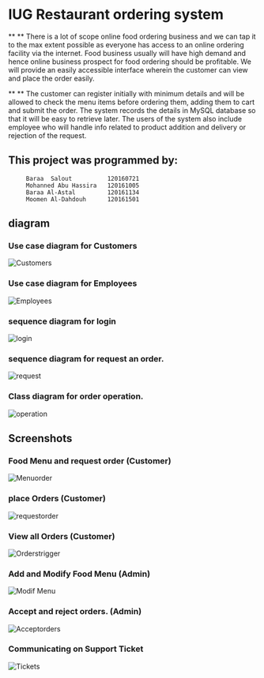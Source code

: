 # IUG Restaurant ordering system
 ** ** There is a lot of scope online food ordering business and we can tap it to the max extent possible as everyone has access to an online ordering facility via the internet. Food business usually will have high demand and hence online business prospect for food ordering should be profitable. We will provide an easily accessible interface wherein the customer can view and place the order easily. 
 
 ** ** The customer can register initially with minimum details and will be allowed to check the menu items before ordering them, adding them to cart and submit the order. The system records the details in MySQL database so that it will be easy to retrieve later. The users of the system also include employee who will handle info related to product addition and delivery or rejection of the request.


## This project was programmed by:
         Baraa  Salout 			120160721
         Mohanned Abu Hassira	120161005
         Baraa Al-Astal 		120161134
         Moomen Al-Dahdouh 		120161501

## diagram 

### Use case diagram for Customers
![Customers](screenshot/diagram/1.png)
### Use case diagram for Employees
![Employees](screenshot/diagram/2.png)
### sequence diagram for login
![login](screenshot/diagram/3.png)

### sequence diagram for request an order.
![request](screenshot/diagram/4.png)

### Class diagram for order operation.
![operation](screenshot/diagram/5.png)


## Screenshots
### Food Menu and request order (Customer)
![Menuorder](screenshot/1.png)
### place Orders (Customer)
![requestorder](screenshot/3.png)
### View all Orders (Customer)
![Orderstrigger](screenshot/2.png)
### Add and Modify Food Menu (Admin)
![Modif Menu](screenshot/4.png)
### Accept and reject orders. (Admin)
![Acceptorders](screenshot/8.png)
### Communicating on Support Ticket
![Tickets](screenshot/5.png)
